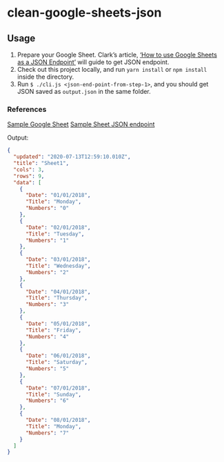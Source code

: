 # clean-google-sheets-json

## Usage

1. Prepare your Google Sheet. Clark’s article, [‘How to use Google Sheets as a JSON Endpoint’](https://www.freecodecamp.org/news/cjn-google-sheets-as-json-endpoint/) will guide to get JSON endpoint.
2. Check out this project locally, and run `yarn install` or `npm install` inside the directory.
3. Run `$ ./cli.js <json-end-point-from-step-1>`, and you should get JSON saved as `output.json` in the same folder.

### References

[Sample Google Sheet](https://docs.google.com/spreadsheets/d/e/2PACX-1vQ9hqMO9iJEgIne_9o-nLTtMR-dG2rWtZiONp2DMo6fhYM0FedwoXE34hbV1R07KfwbXl-WkXbQM9qZ/pubhtml)
[Sample Sheet JSON endpoint](https://spreadsheets.google.com/feeds/cells/1v6HjlEZAi5Vhkgrcd96JsN34zOpS_aouienqPAVuZAk/1/public/full?alt=json)

Output:

```json
{
  "updated": "2020-07-13T12:59:10.010Z",
  "title": "Sheet1",
  "cols": 3,
  "rows": 9,
  "data": [
    {
      "Date": "01/01/2018",
      "Title": "Monday",
      "Numbers": "0"
    },
    {
      "Date": "02/01/2018",
      "Title": "Tuesday",
      "Numbers": "1"
    },
    {
      "Date": "03/01/2018",
      "Title": "Wednesday",
      "Numbers": "2"
    },
    {
      "Date": "04/01/2018",
      "Title": "Thursday",
      "Numbers": "3"
    },
    {
      "Date": "05/01/2018",
      "Title": "Friday",
      "Numbers": "4"
    },
    {
      "Date": "06/01/2018",
      "Title": "Saturday",
      "Numbers": "5"
    },
    {
      "Date": "07/01/2018",
      "Title": "Sunday",
      "Numbers": "6"
    },
    {
      "Date": "08/01/2018",
      "Title": "Monday",
      "Numbers": "7"
    }
  ]
}
```
